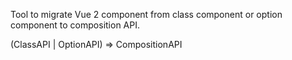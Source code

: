Tool to migrate Vue 2 component from class component or option component to composition API.

(ClassAPI | OptionAPI) => CompositionAPI